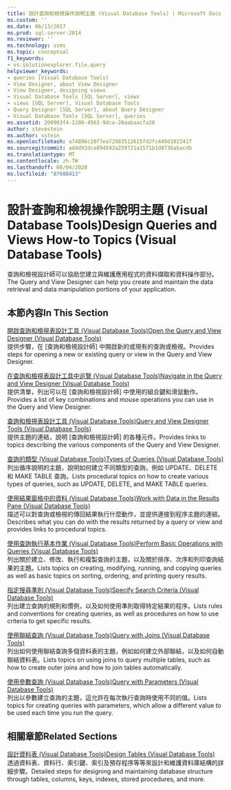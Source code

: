 ```yaml
---
title: 設計查詢和檢視操作說明主題 (Visual Database Tools) | Microsoft Docs
ms.custom: ''
ms.date: 06/13/2017
ms.prod: sql-server-2014
ms.reviewer: ''
ms.technology: ssms
ms.topic: conceptual
f1_keywords:
- vs.solutionexplorer.file.query
helpviewer_keywords:
- queries [Visual Database Tools]
- View Designer, about View Designer
- View Designer, designing views
- Visual Database Tools [SQL Server], views
- views [SQL Server], Visual Database Tools
- Query Designer [SQL Server], about Query Designer
- Visual Database Tools [SQL Server], queries
ms.assetid: 200903f4-1208-4563-9dca-26aabaacfa20
author: stevestein
ms.author: sstein
ms.openlocfilehash: a74896c20f7ea72983512615fd2fc449d102241f
ms.sourcegitcommit: ad4d92dce894592a259721a1571b1d8736abacdb
ms.translationtype: MT
ms.contentlocale: zh-TW
ms.lasthandoff: 08/04/2020
ms.locfileid: "87688413"
---
```

# <a name="design-queries-and-views-how-to-topics-visual-database-tools"></a><span data-ttu-id="6abba-102">設計查詢和檢視操作說明主題 (Visual Database Tools)</span><span class="sxs-lookup"><span data-stu-id="6abba-102">Design Queries and Views How-to Topics (Visual Database Tools)</span></span>
  <span data-ttu-id="6abba-103">查詢和檢視設計師可以協助您建立與維護應用程式的資料擷取和資料操作部分。</span><span class="sxs-lookup"><span data-stu-id="6abba-103">The Query and View Designer can help you create and maintain the data retrieval and data manipulation portions of your application.</span></span>  
  
## <a name="in-this-section"></a><span data-ttu-id="6abba-104">本節內容</span><span class="sxs-lookup"><span data-stu-id="6abba-104">In This Section</span></span>  
 [<span data-ttu-id="6abba-105">開啟查詢和檢視表設計工具 &#40;Visual Database Tools&#41;</span><span class="sxs-lookup"><span data-stu-id="6abba-105">Open the Query and View Designer &#40;Visual Database Tools&#41;</span></span>](visual-database-tools.md)  
 <span data-ttu-id="6abba-106">提供步驟，在 [查詢和檢視設計師] 中開啟新的或現有的查詢或檢視。</span><span class="sxs-lookup"><span data-stu-id="6abba-106">Provides steps for opening a new or existing query or view in the Query and View Designer.</span></span>  
  
 [<span data-ttu-id="6abba-107">在查詢和檢視表設計工具中巡覽 &#40;Visual Database Tools&#41;</span><span class="sxs-lookup"><span data-stu-id="6abba-107">Navigate in the Query and View Designer &#40;Visual Database Tools&#41;</span></span>](navigate-in-the-query-and-view-designer-visual-database-tools.md)  
 <span data-ttu-id="6abba-108">提供清單，列出可以在 [查詢和檢視設計師] 中使用的組合鍵和滑鼠動作。</span><span class="sxs-lookup"><span data-stu-id="6abba-108">Provides a list of key combinations and mouse operations you can use in the Query and View Designer.</span></span>  
  
 [<span data-ttu-id="6abba-109">查詢和檢視表設計工具 &#40;Visual Database Tools&#41;</span><span class="sxs-lookup"><span data-stu-id="6abba-109">Query and View Designer Tools &#40;Visual Database Tools&#41;</span></span>](query-and-view-designer-tools-visual-database-tools.md)  
 <span data-ttu-id="6abba-110">提供主題的連結，說明 [查詢和檢視設計師] 的各種元件。</span><span class="sxs-lookup"><span data-stu-id="6abba-110">Provides links to topics describing the various components of the Query and View Designer.</span></span>  
  
 [<span data-ttu-id="6abba-111">查詢的類型 &#40;Visual Database Tools&#41;</span><span class="sxs-lookup"><span data-stu-id="6abba-111">Types of Queries &#40;Visual Database Tools&#41;</span></span>](types-of-queries-visual-database-tools.md)  
 <span data-ttu-id="6abba-112">列出循序說明的主題，說明如何建立不同類型的查詢，例如 UPDATE、DELETE 和 MAKE TABLE 查詢。</span><span class="sxs-lookup"><span data-stu-id="6abba-112">Lists procedural topics on how to create various types of queries, such as UPDATE, DELETE, and MAKE TABLE queries.</span></span>  
  
 [<span data-ttu-id="6abba-113">使用結果窗格中的資料 &#40;Visual Database Tools&#41;</span><span class="sxs-lookup"><span data-stu-id="6abba-113">Work with Data in the Results Pane &#40;Visual Database Tools&#41;</span></span>](results-pane-visual-database-tools.md)  
 <span data-ttu-id="6abba-114">描述可以對查詢或檢視的傳回結果執行什麼動作，並提供連接到程序主題的連結。</span><span class="sxs-lookup"><span data-stu-id="6abba-114">Describes what you can do with the results returned by a query or view and provides links to procedural topics.</span></span>  
  
 [<span data-ttu-id="6abba-115">使用查詢執行基本作業 &#40;Visual Database Tools&#41;</span><span class="sxs-lookup"><span data-stu-id="6abba-115">Perform Basic Operations with Queries &#40;Visual Database Tools&#41;</span></span>](perform-basic-operations-with-queries-visual-database-tools.md)  
 <span data-ttu-id="6abba-116">列出關於建立、修改、執行和複製查詢的主題，以及關於排序、次序和列印查詢結果的主題。</span><span class="sxs-lookup"><span data-stu-id="6abba-116">Lists topics on creating, modifying, running, and copying queries as well as basic topics on sorting, ordering, and printing query results.</span></span>  
  
 [<span data-ttu-id="6abba-117">指定搜尋準則 &#40;Visual Database Tools&#41;</span><span class="sxs-lookup"><span data-stu-id="6abba-117">Specify Search Criteria &#40;Visual Database Tools&#41;</span></span>](specify-search-criteria-visual-database-tools.md)  
 <span data-ttu-id="6abba-118">列出建立查詢的規則和慣例，以及如何使用準則取得特定結果的程序。</span><span class="sxs-lookup"><span data-stu-id="6abba-118">Lists rules and conventions for creating queries, as well as procedures on how to use criteria to get specific results.</span></span>  
  
 [<span data-ttu-id="6abba-119">使用聯結查詢 &#40;Visual Database Tools&#41;</span><span class="sxs-lookup"><span data-stu-id="6abba-119">Query with Joins &#40;Visual Database Tools&#41;</span></span>](query-with-joins-visual-database-tools.md)  
 <span data-ttu-id="6abba-120">列出如何使用聯結查詢多個資料表的主題，例如如何建立外部聯結，以及如何自動聯結資料表。</span><span class="sxs-lookup"><span data-stu-id="6abba-120">Lists topics on using joins to query multiple tables, such as how to create outer joins and how to join tables automatically.</span></span>  
  
 [<span data-ttu-id="6abba-121">使用參數查詢 &#40;Visual Database Tools&#41;</span><span class="sxs-lookup"><span data-stu-id="6abba-121">Query with Parameters &#40;Visual Database Tools&#41;</span></span>](query-with-parameters-visual-database-tools.md)  
 <span data-ttu-id="6abba-122">列出以參數建立查詢的主題，這允許在每次執行查詢時使用不同的值。</span><span class="sxs-lookup"><span data-stu-id="6abba-122">Lists topics for creating queries with parameters, which allow a different value to be used each time you run the query.</span></span>  
  
## <a name="related-sections"></a><span data-ttu-id="6abba-123">相關章節</span><span class="sxs-lookup"><span data-stu-id="6abba-123">Related Sections</span></span>  
 [<span data-ttu-id="6abba-124">設計資料表 &#40;Visual Database Tools&#41;</span><span class="sxs-lookup"><span data-stu-id="6abba-124">Design Tables &#40;Visual Database Tools&#41;</span></span>](design-tables-visual-database-tools.md)  
 <span data-ttu-id="6abba-125">透過資料表、資料行、索引鍵、索引及預存程序等等來設計和維護資料庫結構的詳細步驟。</span><span class="sxs-lookup"><span data-stu-id="6abba-125">Detailed steps for designing and maintaining database structure through tables, columns, keys, indexes, stored procedures, and more.</span></span>  
